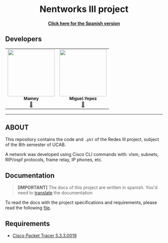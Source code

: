 <p align="center">
    <h1 align="center"/> Nentworks III project </h1>
    <h4 align="center"> <a href="/README.md">Click here for the Spanish version </a></h4>
</p>

## Developers
<table align="center">
    <tbody>
        <tr>
            <td align="center"><a href="https://github.com/ImMamey" rel="nofollow"><img src="https://avatars.githubusercontent.com/u/32584037?v=4" width="150px;" alt="" style="max-width:100%;"><br><sub><b>Mamey</b></sub></a><br><a href="https://github.com/ImMamey/networks-III/commits?author=ImMamey" title="Commits"><g-emoji class="g-emoji" alias="book" fallback-src="https://github.githubassets.com/images/icons/emoji/unicode/1f4d6.png">📖</g-emoji></a></td>
            <td align="center"><a href="https://github.com/Mianjoy" rel="nofollow"><img src="https://avatars.githubusercontent.com/u/106991487?v=4" width="150px;" alt="" style="max-width:100%;"><br><sub><b>Miguel Yepez</b></sub></a><br><a href="https://github.com/ImMamey/networks-III/commits?author=Mianjoy" title="Commits"><g-emoji class="g-emoji" alias="book" fallback-src="https://avatars.githubusercontent.com/u/107332982?v=4">📖</g-emoji></a></td>
        </tr>
    </tbody>
</table>

---
## ABOUT
This repository contains the code and `.pkt` of the Redes III project, subject of the 8th semester of UCAB.

A network was developed using Cisco CLI commands with: vlsm, subnets, RIP/ospf protocols, frame relay, IP phones, etc.

## Documentation
> **[IMPORTANT]**
> The docs of this project are written in spanish. You'd need to [translate](https://translate.google.com/?sl=es&tl=en&op=translate&hl=en) the documentation

To read the docs with the project specifications and requirements, please read the following [file](https://github.com/ImMamey/networks-III/wiki/Planteamento---requisitos-del-proyecto).

## Requirements

* [Cisco Packet Tracer 5.3.3.0019](https://www.netacad.com/courses/packet-tracer)

